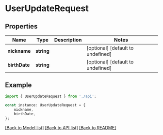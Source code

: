 # UserUpdateRequest


## Properties

Name | Type | Description | Notes
------------ | ------------- | ------------- | -------------
**nickname** | **string** |  | [optional] [default to undefined]
**birthDate** | **string** |  | [optional] [default to undefined]

## Example

```typescript
import { UserUpdateRequest } from './api';

const instance: UserUpdateRequest = {
    nickname,
    birthDate,
};
```

[[Back to Model list]](../README.md#documentation-for-models) [[Back to API list]](../README.md#documentation-for-api-endpoints) [[Back to README]](../README.md)
